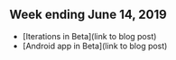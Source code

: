 ## Week ending June 14, 2019
- [Iterations in Beta](link to blog post)
- [Android app in Beta](link to blog post)

